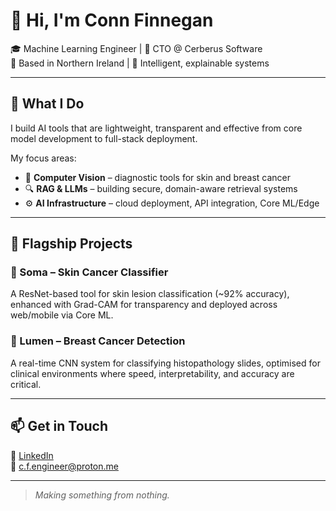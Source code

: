 # 👋 Hi, I'm Conn Finnegan

🎓 Machine Learning Engineer | 🔬 CTO @ Cerberus Software  
📍 Based in Northern Ireland | 🧠 Intelligent, explainable systems

---

## 🚀 What I Do

I build AI tools that are lightweight, transparent and effective from core model development to full-stack deployment.

My focus areas:

- 🧠 **Computer Vision** – diagnostic tools for skin and breast cancer
- 🔍 **RAG & LLMs** – building secure, domain-aware retrieval systems
- ⚙️ **AI Infrastructure** – cloud deployment, API integration, Core ML/Edge

---

## 🧪 Flagship Projects

### 🔬 Soma – Skin Cancer Classifier  
A ResNet-based tool for skin lesion classification (~92% accuracy), enhanced with Grad-CAM for transparency and deployed across web/mobile via Core ML.

### 🧠 Lumen – Breast Cancer Detection  
A real-time CNN system for classifying histopathology slides, optimised for clinical environments where speed, interpretability, and accuracy are critical.

---


## 📫 Get in Touch

🔗 [LinkedIn](https://www.linkedin.com/in/conn-finnegan)  
📧 c.f.engineer@proton.me  

---

> *Making something from nothing.*
